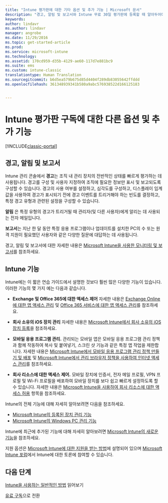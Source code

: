 ```yaml
---
title: "Intune 평가판에 대한 기타 옵션 및 추가 기능 | Microsoft 문서"
description: "경고, 알림 및 보고서와 Intune 무료 30일 평가판에 등록할 때 알아두어야 할 일반적인 일반 Intune 기능에 대해 설명합니다."
keywords: 
author: lindavr
ms.author: lindavr
manager: angrobe
ms.date: 11/29/2016
ms.topic: get-started-article
ms.prod: 
ms.service: microsoft-intune
ms.technology: 
ms.assetid: 170cd959-d35b-4129-ae60-117d7e881bc9
ms.suite: ems
ms.custom: intune-classic
translationtype: Human Translation
ms.sourcegitcommit: b6d5ea579b675d85d4404f289db83055642ffddd
ms.openlocfilehash: 361348939341b580a9abc576938522d166125183


---
```


# <a name="other-options-and-extras-for-intune-evaluation-subscriptions"></a>Intune 평가판 구독에 대한 다른 옵션 및 추가 기능

[!INCLUDE[classic-portal](../includes/classic-portal.md)]

## <a name="alerts-notifications-and-reports"></a>경고, 알림 및 보고서
Intune 관리 콘솔에서 **경고**는 조직 내 관리 장치의 전반적인 상태를 빠르게 평가하는 데 사용됩니다. 경고를 구성 및 사용자 지정하여 조직에 필요한 정보만 표시 및 보고되도록 구성할 수 있습니다. 경고의 사용 여부를 설정하고, 심각도를 구성하고, 디스플레이 임계값을 사용하여 경고가 표시되기 전에 경고 이벤트를 트리거해야 하는 빈도를 결정하고, 특정 경고 유형과 관련된 설정을 구성할 수 있습니다.

**알림** 은 특정 유형의 경고가 트리거될 때 관리자(및 다른 사용자)에게 알리는 데 사용되는 전자 메일입니다.

**보고서**는 지난 한 달 동안 특정 응용 프로그램이나 업데이트를 설치한 PC의 수 또는 원격 지원이 필요했던 사용자와 같은 다양한 질문에 대답하는 데 사용됩니다.

경고, 알림 및 보고서에 대한 자세한 내용은 [Microsoft Intune을 사용한 모니터링 및 보고서](/Intune/Deploy-Use/monitoring-and-reports-with-microsoft-intune)를 참조하세요.

## <a name="intune-capabilities"></a>Intune 기능
Intune에는 이 짧은 연습 가이드에서 설명한 것보다 훨씬 많은 다양한 기능이 있습니다. 이러한 기능의 몇 가지 예는 다음과 같습니다.

-   **Exchange 및 Office 365에 대한 액세스 제어** 자세한 내용은 [Exchange Online에 대한 앱 액세스 관리](https://docs.microsoft.com/en-us/intune/deploy-use/restrict-access-to-email-and-o365-services-with-microsoft-intune) 및 [Office 365 서비스에 대한 앱 액세스 관리](https://docs.microsoft.com/en-us/intune/deploy-use/restrict-access-to-email-and-o365-services-with-microsoft-intune)를 참조하세요.

-   **회사 소유의 iOS 장치 관리** 자세한 내용은 [Microsoft Intune에서 회사 소유의 iOS 장치 등록](/Intune/Deploy-Use/enroll-corporate-owned-ios-devices-in-microsoft-intune)을 참조하세요.

-   **모바일 응용 프로그램 관리.** 관리되는 모바일 앱은 모바일 응용 프로그램 관리 정책과 함께 작동하여 복사 및 붙여넣기, 스크린 샷 기능과 같은 특정 앱 작업을 제한합니다. 자세한 내용은 [Microsoft Intune에서 모바일 응용 프로그램 관리 정책 만들기 및 배포](/Intune/Deploy-Use/create-and-deploy-mobile-app-management-policies-with-microsoft-intune) 및 [Microsoft Intune에서 관리 브라우저 정책을 사용하여 인터넷 액세스 관리](/Intune/Deploy-Use/manage-internet-access-using-managed-browser-policies)를 참조하세요.

-   **회사 리소스에 대한 액세스 제어.** 모바일 장치에 인증서, 전자 메일 프로필, VPN 프로필 및 Wi-Fi 프로필을 배포하여 모바일 장치를 보다 쉽고 빠르게 설정하도록 할 수 있습니다. 자세한 내용은 [Microsoft Intune을 사용하여 회사 리소스에 대한 액세스 허용](/Intune/Deploy-Use/enable-access-to-company-resources-with-microsoft-intune) 항목을 참조하세요.

Intune의 전체 기능에 대해 자세히 알아보려면 다음을 참조하세요.
- [Microsoft Intune의 등록된 장치 관리 기능](/intune/get-started/mobile-device-management-capabilities-in-microsoft-intune)
- [Microsoft Intune의 Windows PC 관리 기능](/intune/get-started/windows-pc-management-capabilities-in-microsoft-intune)

Intune에 최근에 추가된 기능에 대해 자세히 알아보려면 [Microsoft Intune의 새로운 기능](/Intune/Deploy-Use/whats-new-in-microsoft-intune)을 참조하세요.

지원 옵션은 [Microsoft Intune에 대한 지원을 받는 방법](/Intune/Troubleshoot/how-to-get-support-for-microsoft-intune)에 설명되어 있으며 [Microsoft Intune 포럼](https://social.technet.microsoft.com/Forums/en-US/home?forum=microsoftintuneprod)에서 Intune에 대한 토론에 참여할 수 있습니다.

## <a name="next-steps"></a>다음 단계
[Intune을 사용하는 일반적인 방법](common-ways-to-use-intune.md) 읽어보기

[유료 구독](get-started-with-a-30-day-trial-of-microsoft-intune-step-7.md)으로 전환



<!--HONumber=Dec16_HO2-->


